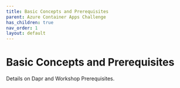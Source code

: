 ```yaml
---
title: Basic Concepts and Prerequisites
parent: Azure Container Apps Challenge
has_children: true
nav_order: 1
layout: default
---
```


# Basic Concepts and Prerequisites

Details on Dapr and Workshop Prerequisites.
